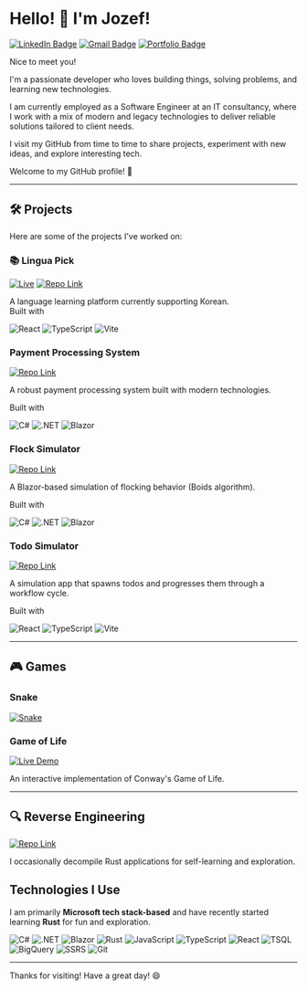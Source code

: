 ﻿# Hello! 👋 I'm Jozef!

[![LinkedIn Badge](https://img.shields.io/badge/-LinkedIn-blue?style=flat-square&logo=Linkedin&logoColor=white&link=https://www.linkedin.com/in/jozef-witold-podlecki/)](https://www.linkedin.com/in/jozef-witold-podlecki/)
[![Gmail Badge](https://img.shields.io/badge/-Gmail-d14836?style=flat-square&logo=Gmail&logoColor=white&link=mailto:jozef.witold.podlecki@gmail.com)](mailto:jozef.witold.podlecki@gmail.com)
[![Portfolio Badge](https://img.shields.io/badge/-Portfolio-4CAF50?style=flat-square&logo=Google-Chrome&logoColor=white&link=https://jozefpodlecki.dev/)](https://jozefpodlecki.dev/)

Nice to meet you!

I'm a passionate developer who loves building things, solving problems, and learning new technologies.

I am currently employed as a Software Engineer at an IT consultancy, where I work with a mix of modern and legacy technologies to deliver reliable solutions tailored to client needs.

I visit my GitHub from time to time to share projects, experiment with new ideas, and explore interesting tech.

Welcome to my GitHub profile! 🚀

---

## 🛠️ **Projects**

Here are some of the projects I've worked on:

### 📚 **Lingua Pick**  

[![Live](https://img.shields.io/badge/-Live-2ea44f?style=flat-square&logo=GoogleChrome&logoColor=white)](http://jozefpodlecki.dev/lingua-pick/)
[![Repo Link](https://img.shields.io/badge/-Repository-181717?style=flat-square&logo=GitHub&logoColor=white)](https://github.com/Jozefpodlecki/lingua-pick)

A language learning platform currently supporting Korean.  
Built with

![React](https://img.shields.io/badge/-React-61DAFB?style=flat-square&logo=react&logoColor=black)
![TypeScript](https://img.shields.io/badge/-TypeScript-3178C6?style=flat-square&logo=typescript&logoColor=white)
![Vite](https://img.shields.io/badge/-Vite-646CFF?style=flat-square&logo=vite&logoColor=white)

### **Payment Processing System**
[![Repo Link](https://img.shields.io/badge/-Repository-181717?style=flat-square&logo=GitHub&logoColor=white)](https://github.com/Jozefpodlecki/payment-processing-system)

A robust payment processing system built with modern technologies.

Built with

![C#](https://img.shields.io/badge/-C%23-239120?style=flat-square&logo=c-sharp&logoColor=white)
![.NET](https://img.shields.io/badge/-.NET-512BD4?style=flat-square&logo=.net&logoColor=white)
![Blazor](https://img.shields.io/badge/-Blazor-512BD4?style=flat-square&logo=blazor&logoColor=white)

### **Flock Simulator**
[![Repo Link](https://img.shields.io/badge/-Repository-181717?style=flat-square&logo=GitHub&logoColor=white)](https://github.com/Jozefpodlecki/boids-blazor)

A Blazor-based simulation of flocking behavior (Boids algorithm).  

Built with

![C#](https://img.shields.io/badge/-C%23-239120?style=flat-square&logo=c-sharp&logoColor=white)
![.NET](https://img.shields.io/badge/-.NET-512BD4?style=flat-square&logo=.net&logoColor=white)
![Blazor](https://img.shields.io/badge/-Blazor-512BD4?style=flat-square&logo=blazor&logoColor=white)

### **Todo Simulator**
[![Repo Link](https://img.shields.io/badge/-Repository-181717?style=flat-square&logo=GitHub&logoColor=white)](https://github.com/Jozefpodlecki/Todo-Flow)

A simulation app that spawns todos and progresses them through a workflow cycle.

Built with

![React](https://img.shields.io/badge/-React-61DAFB?style=flat-square&logo=react&logoColor=black)
![TypeScript](https://img.shields.io/badge/-TypeScript-3178C6?style=flat-square&logo=typescript&logoColor=white)
![Vite](https://img.shields.io/badge/-Vite-646CFF?style=flat-square&logo=vite&logoColor=white)

---

## 🎮 **Games**

### **Snake**
[![Snake](https://img.shields.io/badge/-Play_🎮-007bff?style=flat-square&logo=gamepad&logoColor=white)](https://jozefpodlecki.dev/Snake/)


### **Game of Life**
[![Live Demo](https://img.shields.io/badge/-Live_Demo-4CAF50?style=flat-square&logo=Google-Chrome&logoColor=white)](https://jozefpodlecki.dev/GameOfLife/)

An interactive implementation of Conway's Game of Life.  

---

## 🔍 **Reverse Engineering**
[![Repo Link](https://img.shields.io/badge/-Repository-181717?style=flat-square&logo=GitHub&logoColor=white)](https://github.com/Jozefpodlecki/reverse-engineering-exercises)

I occasionally decompile Rust applications for self-learning and exploration.  

## **Technologies I Use**

I am primarily **Microsoft tech stack-based** and have recently started learning **Rust** for fun and exploration.

![C#](https://img.shields.io/badge/-C%23-239120?style=flat-square&logo=c-sharp&logoColor=white)
![.NET](https://img.shields.io/badge/-.NET-512BD4?style=flat-square&logo=.net&logoColor=white)
![Blazor](https://img.shields.io/badge/-Blazor-512BD4?style=flat-square&logo=blazor&logoColor=white)
![Rust](https://img.shields.io/badge/-Rust-000000?style=flat-square&logo=rust&logoColor=white)
![JavaScript](https://img.shields.io/badge/-JavaScript-F7DF1E?style=flat-square&logo=javascript&logoColor=black)
![TypeScript](https://img.shields.io/badge/-TypeScript-3178C6?style=flat-square&logo=typescript&logoColor=white)
![React](https://img.shields.io/badge/-React-61DAFB?style=flat-square&logo=react&logoColor=black)
![TSQL](https://img.shields.io/badge/-TSQL-CC2927?style=flat-square&logo=microsoft-sql-server&logoColor=white)
![BigQuery](https://img.shields.io/badge/-BigQuery-4285F4?style=flat-square&logo=google-cloud&logoColor=white)
![SSRS](https://img.shields.io/badge/-SSRS-CC2927?style=flat-square&logo=microsoft-sql-server&logoColor=white)
![Git](https://img.shields.io/badge/-Git-F05032?style=flat-square&logo=git&logoColor=white)

---

Thanks for visiting! Have a great day! 😄